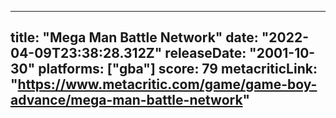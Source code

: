 
---
title: "Mega Man Battle Network"
date: "2022-04-09T23:38:28.312Z"
releaseDate: "2001-10-30"
platforms: ["gba"]
score: 79
metacriticLink: "https://www.metacritic.com/game/game-boy-advance/mega-man-battle-network"
---

